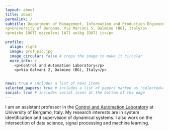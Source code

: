 ```yaml
---
layout: about
title: about
permalink: /
subtitle: Department of Management, Information and Production Engineering
<p>University of Bergamo, Via Marconi 5, Dalmine (BG), Italy/p>
<p>mirko [DOT] mazzoleni [AT] unibg [DOT] it</p>

profile:
  align: right
  image: prof_pic.jpg
  image_circular: false # crops the image to make it circular
  more_info: >
    <p>Control and Automation Laboratory</p>
    <p>Via Galvani 2, Dalmine (BG), Italy</p>


news: true # includes a list of news items
selected_papers: true # includes a list of papers marked as "selected={true}"
social: true # includes social icons at the bottom of the page
---
```


I am an assistant professor in the <a href='https://cal.unibg.it/'>Control and Automation Laboratory</a> at University of Bergamo, Italy. My research interests are in system identification and supervision of dynamical systems. I also work on the intersection of data science, signal processing and machine learning.